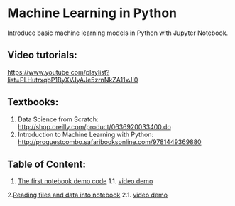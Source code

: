 # Machine Learning in Python
Introduce basic machine learning models in Python with Jupyter Notebook.

## Video tutorials: 
https://www.youtube.com/playlist?list=PLHutrxqbP1ByXVJyAJe5zrnNkZA11xJI0

## Textbooks:
1. Data Science from Scratch: http://shop.oreilly.com/product/0636920033400.do
2. Introduction to Machine Learning with Python: http://proquestcombo.safaribooksonline.com/9781449369880

## Table of Content:
1. [The first notebook demo code](https://github.com/xbwei/machine_learning_in_python/blob/master/first_note.ipynb)
1.1. [video demo](https://www.youtube.com/watch?v=zv70jBjDNI4&index=1&list=PLHutrxqbP1ByXVJyAJe5zrnNkZA11xJI0)

2.[Reading files and data into notebook](https://github.com/xbwei/machine_learning_in_python/blob/master/read_files_and_data.ipynb)
2.1. [video demo](https://www.youtube.com/watch?v=R53JW3AgBFc&index=2&list=PLHutrxqbP1ByXVJyAJe5zrnNkZA11xJI0)
